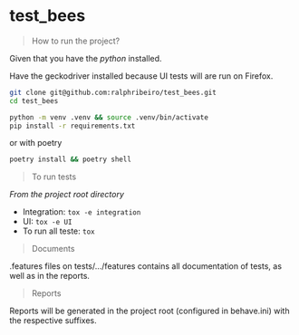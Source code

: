 # test_bees

> How to run the project?

Given that you have the _python_ installed.

Have the geckodriver installed because UI tests will are run on Firefox.

```bash
git clone git@github.com:ralphribeiro/test_bees.git
cd test_bees
```

```bash
python -m venv .venv && source .venv/bin/activate
pip install -r requirements.txt
```
or with poetry

```bash
poetry install && poetry shell
```

> To run tests

_From the project root directory_

- Integration: `tox -e integration`
- UI: `tox -e UI`
- To run all teste: `tox`


> Documents

.features files on tests/.../features contains all documentation of tests, as well as in the reports.


> Reports

Reports will be generated in the project root (configured in behave.ini) with the respective suffixes.


